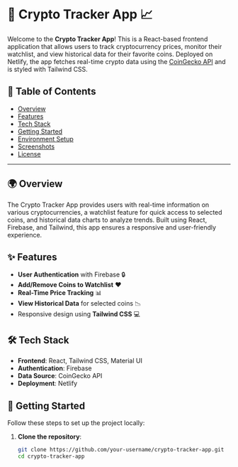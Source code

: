 # 🚀 Crypto Tracker App 📈

Welcome to the **Crypto Tracker App**! This is a React-based frontend application that allows users to track cryptocurrency prices, monitor their watchlist, and view historical data for their favorite coins. Deployed on Netlify, the app fetches real-time crypto data using the [CoinGecko API](https://www.coingecko.com/en/api) and is styled with Tailwind CSS.

## 📑 Table of Contents
- [Overview](#-overview)
- [Features](#-features)
- [Tech Stack](#-tech-stack)
- [Getting Started](#-getting-started)
- [Environment Setup](#-environment-setup)
- [Screenshots](#-screenshots)
- [License](#-license)

---

## 🌍 Overview

The Crypto Tracker App provides users with real-time information on various cryptocurrencies, a watchlist feature for quick access to selected coins, and historical data charts to analyze trends. Built using React, Firebase, and Tailwind, this app ensures a responsive and user-friendly experience.

## ✨ Features
- **User Authentication** with Firebase 🔒
- **Add/Remove Coins to Watchlist** ❤️
- **Real-Time Price Tracking** 📊
- **View Historical Data** for selected coins 📉
- Responsive design using **Tailwind CSS** 💻

## 🛠️ Tech Stack
- **Frontend**: React, Tailwind CSS, Material UI
- **Authentication**: Firebase
- **Data Source**: CoinGecko API
- **Deployment**: Netlify

## 🚀 Getting Started

Follow these steps to set up the project locally:

1. **Clone the repository**:
   ```bash
   git clone https://github.com/your-username/crypto-tracker-app.git
   cd crypto-tracker-app
